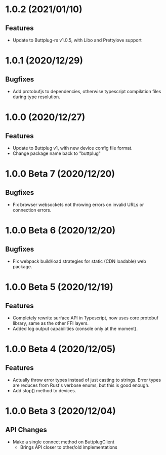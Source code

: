 # 1.0.2 (2021/01/10)

## Features

- Update to Buttplug-rs v1.0.5, with Libo and Prettylove support

# 1.0.1 (2020/12/29)

## Bugfixes

- Add protobufjs to dependencies, otherwise typescript compilation files during type resolution.

# 1.0.0 (2020/12/27)

## Features

- Update to Buttplug v1, with new device config file format.
- Change package name back to "buttplug"

# 1.0.0 Beta 7 (2020/12/20)

## Bugfixes

- Fix browser websockets not throwing errors on invalid URLs or connection errors.

# 1.0.0 Beta 6 (2020/12/20)

## Bugfixes

- Fix webpack build/load strategies for static (CDN loadable) web package.

# 1.0.0 Beta 5 (2020/12/19)

## Features

- Completely rewrite surface API in Typescript, now uses core protobuf library, same as the other
  FFI layers.
- Added log output capabilities (console only at the moment).

# 1.0.0 Beta 4 (2020/12/05)

## Features

- Actually throw error types instead of just casting to strings. Error types are reduces from Rust's
  verbose enums, but this is good enough.
- Add stop() method to devices.

# 1.0.0 Beta 3 (2020/12/04)

## API Changes

- Make a single connect method on ButtplugClient
  - Brings API closer to other/old implementations
